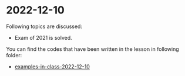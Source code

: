 # 2022-12-10

Following topics are discussed: 

- Exam of 2021 is solved. 

You can find the codes that have been written in the lesson in following folder:

 - [examples-in-class-2022-12-10](examples-in-class-2022-12-10)



